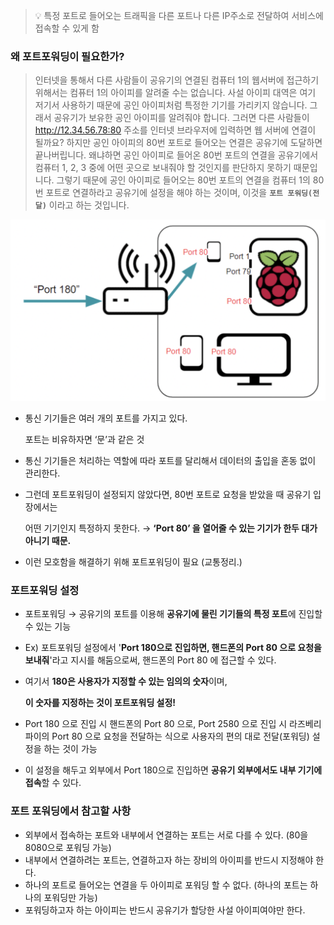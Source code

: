
> 💡 특정 포트로 들어오는 트래픽을 다른 포트나 다른 IP주소로 전달하여 서비스에 접속할 수 있게 함

### 왜 포트포워딩이 필요한가?

> 인터넷을 통해서 다른 사람들이 공유기의 연결된 컴퓨터 1의 웹서버에 접근하기 위해서는 컴퓨터 1의 아이피를 알려줄 수는 없습니다.
> 사설 아이피 대역은 여기 저기서 사용하기 때문에 공인 아이피처럼 특정한 기기를 가리키지 않습니다. 그래서 공유기가 보유한 공인 아이피를 알려줘야 합니다.
> 그러면 다른 사람들이 http://12.34.56.78:80 주소를 인터넷 브라우저에 입력하면 웹 서버에 연결이 될까요?
> 하지만 공인 아이피의 80번 포트로 들어오는 연결은 공유기에 도달하면 끝나버립니다.
> 왜냐하면 공인 아이피로 들어온 80번 포트의 연결을 공유기에서 컴퓨터 1, 2, 3 중에 어떤 곳으로 보내줘야 할 것인지를 판단하지 못하기 때문입니다.
> 그렇기 때문에 공인 아이피로 들어오는 80번 포트의 연결을 컴퓨터 1의 80번 포트로 연결하라고 공유기에 설정을 해야 하는 것이며, 이것을 **`포트 포워딩(전달)`** 이라고 하는 것입니다.

![멋진 이미지](image/12.png)

- 통신 기기들은 여러 개의 포트를 가지고 있다.
    
    포트는 비유하자면 ‘문’과 같은 것
    
- 통신 기기들은 처리하는 역할에 따라 포트를 달리해서 데이터의 출입을 혼동 없이 관리한다.
- 그런데 포트포워딩이 설정되지 않았다면, 80번 포트로 요청을 받았을 때 공유기 입장에서는
    
    어떤 기기인지 특정하지 못한다. → **‘Port 80’ 을 열어줄 수 있는 기기가 한두 대가 아니기 때문.**
    
- 이런 모호함을 해결하기 위해 포트포워딩이 필요 (교통정리.)

### 포트포워딩 설정

- 포트포워딩 → 공유기의 포트를 이용해 **공유기에 물린 기기들의 특정 포트**에 진입할 수 있는 기능
- Ex) 포트포워딩 설정에서 '**Port 180으로 진입하면, 핸드폰의 Port 80 으로 요청을 보내줘**'라고 지시를 해둠으로써, 핸드폰의 Port 80 에 접근할 수 있다.
    
    
- 여기서 **180은 사용자가 지정할 수 있는 임의의 숫자**이며,
    
    **이 숫자를 지정하는 것이 포트포워딩 설정!**
    
- Port 180 으로 진입 시 핸드폰의 Port 80 으로, Port 2580 으로 진입 시 라즈베리 파이의 Port 80 으로 요청을 전달하는 식으로 사용자의 편의 대로 전달(포워딩) 설정을 하는 것이 가능
- 이 설정을 해두고 외부에서 Port 180으로 진입하면 **공유기 외부에서도 내부 기기에 접속**할 수 있다.

### 포트 포워딩에서 참고할 사항

- 외부에서 접속하는 포트와 내부에서 연결하는 포트는 서로 다를 수 있다. (80을 8080으로 포워딩 가능)
- 내부에서 연결하려는 포트는, 연결하고자 하는 장비의 아이피를 반드시 지정해야 한다.
- 하나의 포트로 들어오는 연결을 두 아이피로 포워딩 할 수 없다. (하나의 포트는 하나의 포워딩만 가능)
- 포워딩하고자 하는 아이피는 반드시 공유기가 할당한 사설 아이피여야만 한다.
